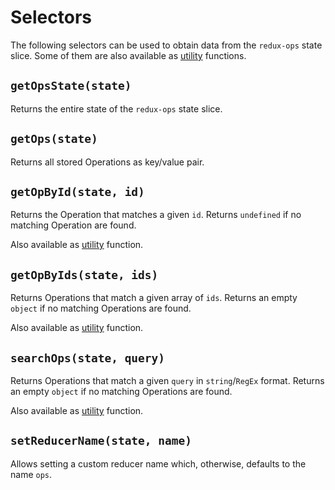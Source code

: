 # Selectors

The following selectors can be used to obtain data from the `redux-ops` state slice. Some of them are also available as [utility](Utility.md) functions.

## `getOpsState(state)`

Returns the entire state of the `redux-ops` state slice.

## `getOps(state)`

Returns all stored Operations as key/value pair.

## `getOpById(state, id)`

Returns the Operation that matches a given `id`.
Returns `undefined` if no matching Operation are found.

Also available as [utility](Utility.md#getopbyidops-id) function.

## `getOpByIds(state, ids)`

Returns Operations that match a given array of `ids`. Returns an empty `object` if no matching Operations are found.

Also available as [utility](Utility.md#getopbyidsops-ids) function.

## `searchOps(state, query)`

Returns Operations that match a given `query` in `string`/`RegEx` format. Returns an empty `object` if no matching Operations are found.

Also available as [utility](Utility.md#searchopsops-query) function.

## `setReducerName(state, name)`

Allows setting a custom reducer name which, otherwise, defaults to the name `ops`.
